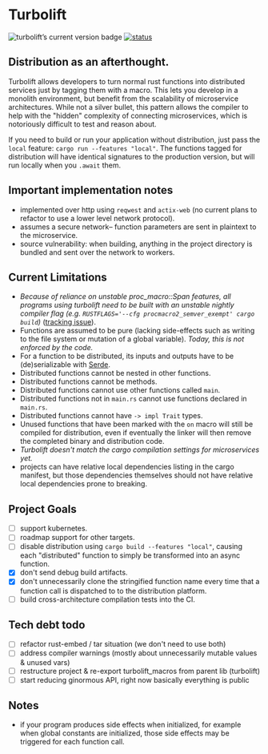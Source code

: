 # Turbolift

<img
    src="https://img.shields.io/crates/v/turbolift.svg"
    alt="turbolift’s current version badge"
    title="turbolift’s current version badge" />
[![status](https://github.com/DominicBurkart/turbolift/workflows/rust%20linters/badge.svg)](https://github.com/DominicBurkart/turbolift/actions?query=is%3Acompleted+branch%3Amaster+workflow%3A"rust+linters")

## Distribution as an afterthought.
Turbolift allows developers to turn normal rust functions into distributed services 
 just by tagging them with a macro. This lets you develop in a monolith environment, 
but benefit from the scalability of microservice architectures. While not a silver 
bullet, this pattern allows the compiler to help with the "hidden" complexity of connecting
microservices, which is notoriously difficult to test and reason about.

If you need to build or run your application without distribution, 
just pass the `local` feature: ```cargo run --features "local"```. The functions tagged for 
distribution will have identical signatures to the production version, but will run locally 
when you `.await` them.

## Important implementation notes
- implemented over http using `reqwest` and `actix-web` (no current plans to refactor to use a lower level network protocol).
- assumes a secure network– function parameters are sent in plaintext to the microservice.
- source vulnerability: when building, anything in the project directory is bundled and sent over the network to workers. 

## Current Limitations
- *Because of reliance on unstable proc_macro::Span features, all programs using turbolift need to 
be built with an unstable nightly compiler flag (e.g. `RUSTFLAGS='--cfg procmacro2_semver_exempt' cargo build`)* ([tracking issue](https://github.com/rust-lang/rust/issues/54725)).
- Functions are assumed to be pure (lacking side-effects such as 
writing to the file system or mutation of a global variable). 
*Today, this is not enforced by the code.* 
- For a function to be distributed, its inputs and outputs have to be (de)serializable with [Serde](https://github.com/serde-rs/serde).
- Distributed functions cannot be nested in other functions.
- Distributed functions cannot be methods.
- Distributed functions cannot use other functions called `main`.
- Distributed functions not in `main.rs` cannot use functions declared 
in `main.rs`.
- Distributed functions cannot have `-> impl Trait` types.
- Unused functions that have been marked with the `on` macro will still be 
compiled for distribution, even if eventually the linker will then 
remove the completed binary and distribution code.
- *Turbolift doesn't match the cargo compilation settings for microservices yet.*
- projects can have relative local dependencies listing in the cargo manifest, but those dependencies themselves 
should not have relative local dependencies prone to breaking.

## Project Goals
- [ ] support kubernetes.
- [ ] roadmap support for other targets.
- [ ] disable distribution using `cargo build --features "local"`, causing each "distributed" function to simply be
transformed into an async function.
- [x] don't send debug build artifacts. 
- [x] don't unnecessarily clone the stringified function name every time that a function call is dispatched to to the distribution platform.
- [ ] build cross-architecture compilation tests into the CI.

## Tech debt todo
- [ ] refactor rust-embed / tar situation (we don't need to use both)
- [ ] address compiler warnings (mostly about unnecessarily mutable values & unused vars) 
- [ ] restructure project & re-export turbolift_macros from parent lib (turbolift)
- [ ] start reducing ginormous API, right now basically everything is public

## Notes
- if your program produces side effects when initialized, for example when 
global constants are initialized, those side effects may be triggered 
for each function call.